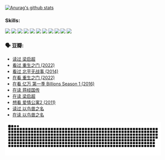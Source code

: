 
[![Anurag's github stats](https://github-readme-stats.vercel.app/api?username=w940853815)](https://github.com/anuraghazra/github-readme-stats)

### Skills:

<code><img height="32" src="https://cdn.jsdelivr.net/npm/simple-icons@v5/icons/python.svg"></code>
<code><img height="32" src="https://cdn.jsdelivr.net/npm/simple-icons@v5/icons/javascript.svg"></code>
<code><img height="32" src="https://cdn.jsdelivr.net/npm/simple-icons@v5/icons/django.svg"></code>
<code><img height="32" src="https://cdn.jsdelivr.net/npm/simple-icons@v5/icons/flask.svg"></code>
<code><img height="32" src="https://cdn.jsdelivr.net/npm/simple-icons@v5/icons/vuetify.svg"></code>
<code><img height="32" src="https://cdn.jsdelivr.net/npm/simple-icons@v5/icons/git.svg"></code>
<code><img height="32" src="https://cdn.jsdelivr.net/npm/simple-icons@v5/icons/docker.svg"></code>
<code><img height="32" src="https://cdn.jsdelivr.net/npm/simple-icons@v5/icons/postgresql.svg"></code>
<code><img height="32" src="https://cdn.jsdelivr.net/npm/simple-icons@v5/icons/elasticsearch.svg"></code>
<code><img height="32" src="https://cdn.jsdelivr.net/npm/simple-icons@v5/icons/macos.svg"></code>
<code><img height="32" src="https://cdn.jsdelivr.net/npm/simple-icons@v5/icons/linux.svg"></code>

### 🗣 豆瓣:

<!-- DOUBAN-ACTIVITIES:START -->
- [读过 梁启超](https://www.douban.com/people/136069238/status/3890762532/?_i=54424133)
- [看过 重生之门‎ (2022)](https://www.douban.com/people/136069238/status/3890599462/?_i=54424133)
- [看过 北平无战事‎ (2014)](https://www.douban.com/people/136069238/status/3889810506/?_i=54424133)
- [在看 重生之门‎ (2022)](https://www.douban.com/people/136069238/status/3882598762/?_i=54424133)
- [在看 亿万 第一季 Billions Season 1‎ (2016)](https://www.douban.com/people/136069238/status/3878098700/?_i=54424133)
- [在读 蒋经国传](https://www.douban.com/people/136069238/status/3877458956/?_i=54424133)
- [在读 梁启超](https://www.douban.com/people/136069238/status/3876806133/?_i=54424133)
- [想看 爱情公寓2‎ (2011)](https://www.douban.com/people/136069238/status/3876682115/?_i=54424133)
- [读过 以鸟兽之名](https://www.douban.com/people/136069238/status/3876369302/?_i=54424133)
- [在读 以鸟兽之名](https://www.douban.com/people/136069238/status/3869094471/?_i=54424133)
<!-- DOUBAN-ACTIVITIES:END -->


![Snake animation](https://raw.githubusercontent.com/w940853815/w940853815/output/github-contribution-grid-snake.svg)

<!--
**w940853815/w940853815** is a ✨ _special_ ✨ repository because its `README.md` (this file) appears on your GitHub profile.

Here are some ideas to get you started:

- 🔭 I’m currently working on ...
- 🌱 I’m currently learning ...
- 👯 I’m looking to collaborate on ...
- 🤔 I’m looking for help with ...
- 💬 Ask me about ...
- 📫 How to reach me: ...
- 😄 Pronouns: ...
- ⚡ Fun fact: ...
-->
